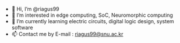 - 👋 Hi, I’m @riagus99
- 👀 I’m interested in edge computing, SoC, Neuromorphic computing
- 🌱 I’m currently learning electric circuits, digital logic design, system software
- 📫 Contact me by E-mail : riagus99@snu.ac.kr

<!---
riagus99/riagus99 is a ✨ special ✨ repository because its `README.md` (this file) appears on your GitHub profile.
You can click the Preview link to take a look at your changes.
--->
